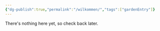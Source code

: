 ```yaml
---
{"dg-publish":true,"permalink":"/wilkommen/","tags":["gardenEntry"]}
---
```


There's nothing here yet, so check back later.